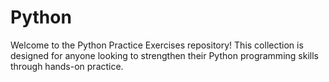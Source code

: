 # Python
Welcome to the Python Practice Exercises repository! This collection is designed for anyone looking to strengthen their Python programming skills through hands-on practice. 
